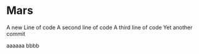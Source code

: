 # Mars 
A new Line of code
A second line of code
A third line of code
Yet another commit


aaaaaa
bbbb